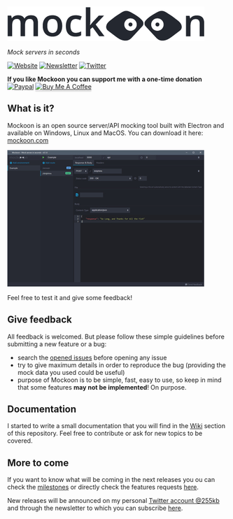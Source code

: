 ![Mockoon logo](./images/logo.png)

*Mock servers in seconds*

[![Website](https://img.shields.io/badge/Website-Go-green.svg?style=flat-square&colorB=1997c6)](https://mockoon.com/) [![Newsletter](https://img.shields.io/badge/Newsletter-Subscribe-green.svg?style=flat-square)](http://eepurl.com/dskB2X) [![Twitter](https://img.shields.io/badge/Twitter_@255kb-follow-blue.svg?style=flat-square&colorB=1da1f2)](https://twitter.com/255kb) 

**If you like Mockoon you can support me with a one-time donation**  
[![Paypal](https://www.paypalobjects.com/webstatic/mktg/Logo/pp-logo-100px.png)](https://paypal.me/255kb) <a href="https://www.buymeacoffee.com/255kb" target="_blank"><img src="https://www.buymeacoffee.com/assets/img/custom_images/white_img.png" alt="Buy Me A Coffee" style="height: 41px !important;width: 174px !important;box-shadow: 0px 3px 2px 0px rgba(190, 190, 190, 0.5) !important;-webkit-box-shadow: 0px 3px 2px 0px rgba(190, 190, 190, 0.5) !important;" ></a>

## What is it? 

Mockoon is an open source server/API mocking tool built with Electron and available on Windows, Linux and MacOS. You can download it here: [mockoon.com](https://mockoon.com)

![screenshot](./images/screenshot.jpg)

Feel free to test it and give some feedback!

## Give feedback

All feedback is welcomed. But please follow these simple guidelines before submitting a new feature or a bug:

- search the [opened issues](https://github.com/255kb/mockoon/issues) before opening any issue
- try to give maximum details in order to reproduce the bug (providing the mock data you used could be useful)
- purpose of Mockoon is to be simple, fast, easy to use, so keep in mind that some features **may not be implemented**! On purpose.

## Documentation

I started to write a small documentation that you will find in the [Wiki](https://github.com/255kb/mockoon/wiki) section of this repository. Feel free to contribute or ask for new topics to be covered.

## More to come

If you want to know what will be coming in the next releases you ou can check the [milestones](https://github.com/255kb/mockoon/milestones) or directly check the features requests [here](https://github.com/255kb/mockoon/labels/feature).

New releases will be announced on my personal [Twitter account @255kb](https://twitter.com/255kb) and through the newsletter to which you can subscribe [here](http://eepurl.com/dskB2X).
